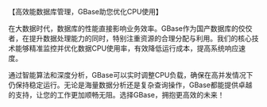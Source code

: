 【高效能数据库管理，GBase助您优化CPU使用】

在大数据时代，数据库的性能直接影响业务效率。GBase作为国产数据库的佼佼者，在提升数据处理能力的同时，特别注重资源的合理分配与利用。我们的核心技术能够精准监控并优化数据CPU使用率，有效降低运行成本，提高系统响应速度。

通过智能算法和深度分析，GBase可以实时调整CPU负载，确保在高并发情况下仍保持稳定运行。无论是海量数据分析还是复杂查询操作，GBase都能提供卓越的支持，让您的工作更加顺畅无阻。选择GBase，拥抱更高效的未来！